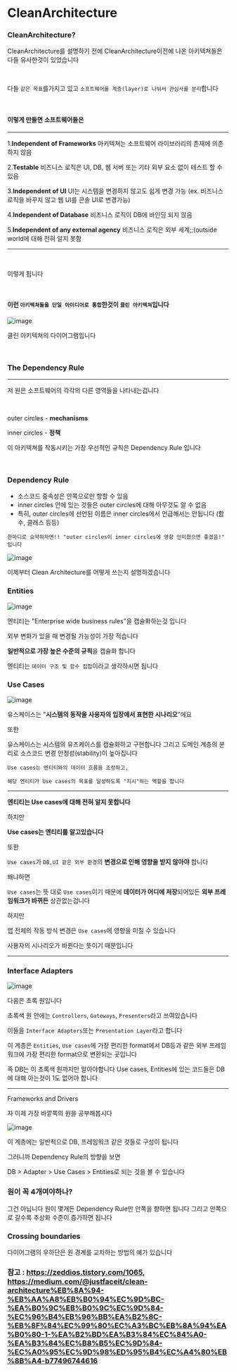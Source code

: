 # CleanArchitecture

### CleanArchitecture?

CleanArchitecture를 설명하기 전에 CleanArchitecture이전에 나온 아키텍쳐들은 다들 유사한것이 있었습니다

<br>

다들 `같은 목표`를가지고 있고 `소프트웨어를 계층(layer)로 나눠서 관심사를 분리`합니다

<br>

#### 이렇게 만들면 소프트웨어들은

<hr>

1.**Independent of Frameworks** 아키텍쳐는 소프트웨어 라이브러리의 존재에 의존하지 않음

2.**Testable** 비즈니스 로직은 UI, DB, 웹 서버 또는 기타 외부 요소 없이 테스트 할 수 있음

3.**Independent of UI** UI는 시스템을 변경하지 않고도 쉽게 변경 가능 (ex. 비즈니스 로직을 바꾸지 않고 웹 UI를 콘솔 UI로 변경가능)

4.**Independent of Database** 비즈니스 로직이 DB에 바인딩 되지 않음

5.**Independent of any external agency** 비즈니스 로직은 외부 세계;;(outside world에 대해 전혀 알지 못함
<hr>

<br>

이렇게 됩니다

<br>

#### 이런 `아키텍쳐들을 단일 아이디어로 통합`한것이 `클린 아키텍쳐`입니다

![image](https://user-images.githubusercontent.com/81547954/163290926-6bf2cfac-92ec-4011-9654-835d4f15120a.png)

클린 아키텍쳐의 다이어그램입니다

<br>

### The Dependency Rule

<hr>

저 원은 소프트웨어의 각각의 다른 영역들을 나타내는겁니다

<br>

outer circles - **mechanisms**

inner circles - **정책**

이 아키텍쳐를 작동시키는 가장 우선적인 규칙은 Dependency Rule 입니다

<br>

### Dependency Rule

* 소스코드 중속성은 안쪽으로만 향할 수 있음
* inner circles 안에 있는 것들은 outer circles에 대해 아무것도 알 수 없음
* 특히, outer circles에 선언된 이름은 inner circles에서 언급해서는 안됩니다 (함수, 클래스 등등)

```
한마디로 요약하자면!! "outer circles이 inner circles에 영향 안미쳤으면 좋겠음!" 입니다
```
![image](https://user-images.githubusercontent.com/81547954/163291004-1ea6c200-c72a-4511-bc27-69aee3003cf2.png)


이제부터 Clean Architecture를 어떻게 쓰는지 설명하겠습니다

### Entities

![image](https://user-images.githubusercontent.com/81547954/163291057-c6142c89-dc5b-444f-8351-d65c02aa91a0.png)

엔티티는 "Enterprise wide business rules"을 캡슐화하는것 입니다

외부 변화가 있을 때 변경될 가능성이 가장 적습니다 

**일반적으로 가장 높은 수준의 규칙**을 캡슐화 합니다

엔티티는 `데이터 구조 및 함수 집합`이라고 생각하시면 됩니다

### Use Cases

![image](https://user-images.githubusercontent.com/81547954/163291071-c58fe74f-cdf2-4e4a-98d2-bd3802e0885f.png)

유스케이스는 "**시스템의 동작을 사용자의 입장에서 표현한 시나리오**"에요

또한 

유스케이스는 시스템의 유즈케이스를 캡슐화하고 구현합니다 그리고 도메인 계층의 분리로 소스코드 변경 안정성(stability)이 높아집니다

```
Use cases는 엔티티와의 데이터 흐름을 조정하고,

해당 엔티티가 Use cases의 목표를 달성하도록 "지시"하는 역할을 합니다
```

<hr>

**엔티티는 Use cases에 대해 전혀 알지 못합니다**

하지만

**Use cases는 엔티티를 알고있습니다**

또한

`Use cases`가 `DB,UI 같은 외부 환경`의 **변경으로 인해 영향을 받지 않아야** 합니다

왜냐하면

`Use cases`는 뜻 대로 `Use cases`이기 때문에 **데이터가 어디에 저장**되어있든 **외부 프레임워크가 바뀌든** 상관없는겁니다

하지만

앱 전체의 작동 방식 변경은 `Use cases`에 영향을 미칠 수 있습니다

사용자의 시나리오가 바뀐다는 뜻이기 때문입니다

<hr>

### Interface Adapters

![image](https://user-images.githubusercontent.com/81547954/163291151-9ee861c4-e736-4d68-ac48-811d9e9e0f63.png)

다음은 초록 원입니다

초록색 원 안에는 `Controllers`, `Gateways`, `Presenters`라고 쓰여있습니다

이들을 `Interface Adapters`또는 `Presentation Layer`라고 합니다

이 계층은 `Entities`, `Use cases`에 가장 편리한 format에서 DB등과 같은 외부 프레임워크에 가장 편리한 format으로 변환되는 곳입니다

즉 DB는 이 초록색 원까지만 알아야합니다 Use cases, Entities에 있는 코드들은 DB에 대해 아는것이 1도 없어야 합니다

<hr>

Frameworks and Drivers

자 이제 가장 바깥쪽의 원을 공부해봅시다

![image](https://user-images.githubusercontent.com/81547954/163296434-902daa9b-05f8-4a92-b4e3-0769b744961c.png)

이 계층에는 일반적으로 DB, 프레임워크 같은 것들로 구성이 됩니다

그러니까 Dependency Rule의 방향을 보면

DB > Adapter > Use Cases > Entities로 되는 것을 볼 수 있습니다

### 원이 꼭 4개여야하나?

그건 아닙니다 원이 몇개든 Dependency Rule만 안쪽을 향하면 됩니다 그리고 안쪽으로 갈수록 추상화 수준이 증가하면 됩니다

### Crossing boundaries

다이어그램의 우하단은 원 경계를 교차하는 방법의 예가 있습니다

### 참고 : https://zeddios.tistory.com/1065, <br> https://medium.com/@justfaceit/clean-architecture%EB%8A%94-%EB%AA%A8%EB%B0%94%EC%9D%BC-%EA%B0%9C%EB%B0%9C%EC%9D%84-%EC%96%B4%EB%96%BB%EA%B2%8C-%EB%8F%84%EC%99%80%EC%A3%BC%EB%8A%94%EA%B0%80-1-%EA%B2%BD%EA%B3%84%EC%84%A0-%EA%B3%84%EC%B8%B5%EC%9D%84-%EC%A0%95%EC%9D%98%ED%95%B4%EC%A4%80%EB%8B%A4-b77496744616
